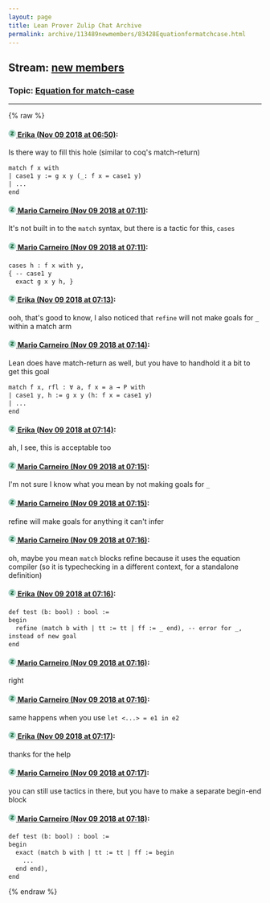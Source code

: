 ```yaml
---
layout: page
title: Lean Prover Zulip Chat Archive 
permalink: archive/113489newmembers/83428Equationformatchcase.html
---
```


## Stream: [new members](index.html)
### Topic: [Equation for match-case](83428Equationformatchcase.html)

---


{% raw %}
#### [![Click to go to Zulip](../../assets/img/zulip2.png) Erika (Nov 09 2018 at 06:50)](https://leanprover.zulipchat.com/#narrow/stream/113489-new%20members/topic/Equation%20for%20match-case/near/147352744):
Is there way to fill this hole (similar to coq's match-return)
```lean
match f x with
| case1 y := g x y (_: f x = case1 y)
| ...
end
```

#### [![Click to go to Zulip](../../assets/img/zulip2.png) Mario Carneiro (Nov 09 2018 at 07:11)](https://leanprover.zulipchat.com/#narrow/stream/113489-new%20members/topic/Equation%20for%20match-case/near/147353395):
It's not built in to the `match` syntax, but there is a tactic for this, `cases`

#### [![Click to go to Zulip](../../assets/img/zulip2.png) Mario Carneiro (Nov 09 2018 at 07:11)](https://leanprover.zulipchat.com/#narrow/stream/113489-new%20members/topic/Equation%20for%20match-case/near/147353401):
```
cases h : f x with y,
{ -- case1 y
  exact g x y h, }
```

#### [![Click to go to Zulip](../../assets/img/zulip2.png) Erika (Nov 09 2018 at 07:13)](https://leanprover.zulipchat.com/#narrow/stream/113489-new%20members/topic/Equation%20for%20match-case/near/147353467):
ooh, that's good to know, I also noticed that `refine` will not make goals for `_` within a match arm

#### [![Click to go to Zulip](../../assets/img/zulip2.png) Mario Carneiro (Nov 09 2018 at 07:14)](https://leanprover.zulipchat.com/#narrow/stream/113489-new%20members/topic/Equation%20for%20match-case/near/147353504):
Lean does have match-return as well, but you have to handhold it a bit to get this goal
```lean
match f x, rfl : ∀ a, f x = a → P with
| case1 y, h := g x y (h: f x = case1 y)
| ...
end
```

#### [![Click to go to Zulip](../../assets/img/zulip2.png) Erika (Nov 09 2018 at 07:14)](https://leanprover.zulipchat.com/#narrow/stream/113489-new%20members/topic/Equation%20for%20match-case/near/147353510):
ah, I see, this is acceptable too

#### [![Click to go to Zulip](../../assets/img/zulip2.png) Mario Carneiro (Nov 09 2018 at 07:15)](https://leanprover.zulipchat.com/#narrow/stream/113489-new%20members/topic/Equation%20for%20match-case/near/147353526):
I'm not sure I know what you mean by not making goals for `_`

#### [![Click to go to Zulip](../../assets/img/zulip2.png) Mario Carneiro (Nov 09 2018 at 07:15)](https://leanprover.zulipchat.com/#narrow/stream/113489-new%20members/topic/Equation%20for%20match-case/near/147353529):
refine will make goals for anything it can't infer

#### [![Click to go to Zulip](../../assets/img/zulip2.png) Mario Carneiro (Nov 09 2018 at 07:16)](https://leanprover.zulipchat.com/#narrow/stream/113489-new%20members/topic/Equation%20for%20match-case/near/147353575):
oh, maybe you mean `match` blocks refine because it uses the equation compiler (so it is typechecking in a different context, for a standalone definition)

#### [![Click to go to Zulip](../../assets/img/zulip2.png) Erika (Nov 09 2018 at 07:16)](https://leanprover.zulipchat.com/#narrow/stream/113489-new%20members/topic/Equation%20for%20match-case/near/147353590):
```lean
def test (b: bool) : bool :=
begin
  refine (match b with | tt := tt | ff := _ end), -- error for _, instead of new goal
end
```

#### [![Click to go to Zulip](../../assets/img/zulip2.png) Mario Carneiro (Nov 09 2018 at 07:16)](https://leanprover.zulipchat.com/#narrow/stream/113489-new%20members/topic/Equation%20for%20match-case/near/147353592):
right

#### [![Click to go to Zulip](../../assets/img/zulip2.png) Mario Carneiro (Nov 09 2018 at 07:16)](https://leanprover.zulipchat.com/#narrow/stream/113489-new%20members/topic/Equation%20for%20match-case/near/147353593):
same happens when you use `let <...> = e1 in e2`

#### [![Click to go to Zulip](../../assets/img/zulip2.png) Erika (Nov 09 2018 at 07:17)](https://leanprover.zulipchat.com/#narrow/stream/113489-new%20members/topic/Equation%20for%20match-case/near/147353604):
thanks for the help

#### [![Click to go to Zulip](../../assets/img/zulip2.png) Mario Carneiro (Nov 09 2018 at 07:17)](https://leanprover.zulipchat.com/#narrow/stream/113489-new%20members/topic/Equation%20for%20match-case/near/147353611):
you can still use tactics in there, but you have to make a separate begin-end block

#### [![Click to go to Zulip](../../assets/img/zulip2.png) Mario Carneiro (Nov 09 2018 at 07:18)](https://leanprover.zulipchat.com/#narrow/stream/113489-new%20members/topic/Equation%20for%20match-case/near/147353653):
```lean
def test (b: bool) : bool :=
begin
  exact (match b with | tt := tt | ff := begin
    ...
  end end),
end
```


{% endraw %}
